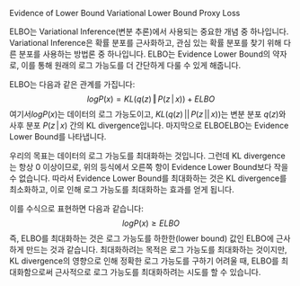 Evidence of Lower Bound
Variational Lower Bound
Proxy Loss


ELBO는 Variational Inference(변분 추론)에서 사용되는 중요한 개념 중 하나입니다. Variational Inference은 확률 분포를 근사화하고, 관심 있는 확률 분포를 찾기 위해 다른 분포를 사용하는 방법론 중 하나입니다. ELBO는 Evidence Lower Bound의 약자로, 이를 통해 원래의 로그 가능도를 더 간단하게 다룰 수 있게 해줍니다.

ELBO는 다음과 같은 관계를 가집니다:
$$ logP(x) = KL(q(z) \, \Vert \, P(z \, \vert \, x)) + ELBO $$
여기서$logP(x)$는 데이터의 로그 가능도이고, $KL(q(z) \, || \, P(z \, || \, x))$는 변분 분포 $q(z)$와 사후 분포 $P(z \,|\, x)$ 간의 KL divergence입니다. 마지막으로 ELBOELBO는 Evidence Lower Bound를 나타냅니다.

우리의 목표는 데이터의 로그 가능도를 최대화하는 것입니다. 그런데 KL divergence는 항상 0 이상이므로, 위의 등식에서 오른쪽 항이 Evidence Lower Bound보다 작을 수 없습니다. 따라서 Evidence Lower Bound를 최대화하는 것은 KL divergence를 최소화하고, 이로 인해 로그 가능도를 최대화하는 효과를 얻게 됩니다.

이를 수식으로 표현하면 다음과 같습니다:
$$logP(x) \geq ELBO $$
즉, ELBO를 최대화하는 것은 로그 가능도를 하한한(lower bound) 값인 ELBO에 근사하게 만드는 것과 같습니다. 최대화하려는 목적은 로그 가능도를 최대화하는 것이지만, KL divergence의 영향으로 인해 정확한 로그 가능도를 구하기 어려울 때, ELBO를 최대화함으로써 근사적으로 로그 가능도를 최대화하려는 시도를 할 수 있습니다.